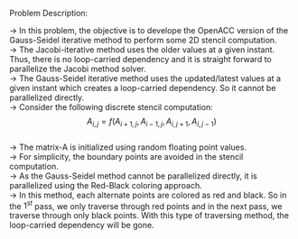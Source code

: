 Problem Description:  

-> In this problem, the objective is to develope the OpenACC version of the Gauss-Seidel iterative method to perform some 2D stencil computation.  
-> The Jacobi-iterative method uses the older values at a given instant. Thus, there is no loop-carried dependency and it is straight forward to parallelize the Jacobi method solver.  
-> The Gauss-Seidel iterative method uses the updated/latest values at a given instant which creates a loop-carried dependency. So it cannot be parallelized directly.  
-> Consider the following discrete stencil computation:  
$$A_{i,j} = f \left( A_{i+1,j}, A_{i-1,j}, A_{i,j+1}, A_{i,j-1} \right)$$    
-> The matrix-A is initialized using random floating point values.  
-> For simplicity, the boundary points are avoided in the stencil computation.  
-> As the Gauss-Seidel method cannot be parallelized directly, it is parallelized using the Red-Black coloring approach.  
-> In this method, each alternate points are colored as red and black. So in the $1^{st}$ pass, we only traverse through red points and in the next pass, we traverse through only black points. With this type of traversing method, the loop-carried dependency will be gone.  

